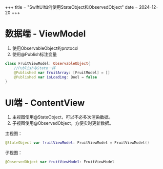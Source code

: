 +++
title = "SwiftUI如何使用StateObject和ObservedObject"
date = 2024-12-20
+++

# 数据端 - ViewModel

1. 使用ObservableObject的protocol
2. 使用@Publish标注变量

```swift
class FruitViewModel: ObservableObject{
    //Publish与State一样
    @Published var fruitArray: [FruitModel] = []
    @Published var isLoading: Bool = false
}
```

# UI端 - ContentView

1. 主视图使用@StateObject，可以不必多次渲染数据。
2. 子视图使用@ObservedObject，方便实时更新数据。

主视图：

```swift
@StateObject var fruitViewModel: FruitViewModel = FruitViewModel()
```

子视图：

```swift
@ObservedObject var fruitViewModel: FruitViewModel
```
